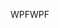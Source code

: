 <span data-ttu-id="dae0a-101">WPF</span><span class="sxs-lookup"><span data-stu-id="dae0a-101">WPF</span></span>